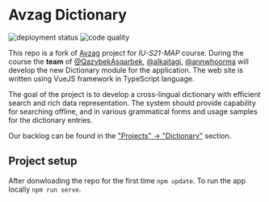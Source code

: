 # Avzag Dictionary

![deployment status](https://github.com/IU-MAP/Avzag/actions/workflows/dist.yml/badge.svg)
![code quality](https://github.com/IU-MAP/Avzag/actions/workflows/lint.yml/badge.svg)

This repo is a fork of [Avzag](https://github.com/alkaitagi/Avzag) project for _IU-S21-MAP_ course. During the course the **team** of [@QazybekAsqarbek](https://github.com/IU-MAP/QazyBi), [@alkaitagi](https://github.com/alkaitagi/), [@annwhoorma](https://github.com/annwhoorma) will develop the new Dictionary module for the application. The web site is written using VueJS framework in TypeScript language.

The goal of the project is to develop a cross-lingual dictionary with efficient search and rich data representation. The system should provide capability for searching offline, and in various grammatical forms and usage samples for the dictionary entries.

Our backlog can be found in the ["Projects" -> "Dictionary"](https://github.com/IU-MAP/Avzag/projects/1) section.

## Project setup

After donwloading the repo for the first time `npm update`. To run the app locally `npm run serve`.

